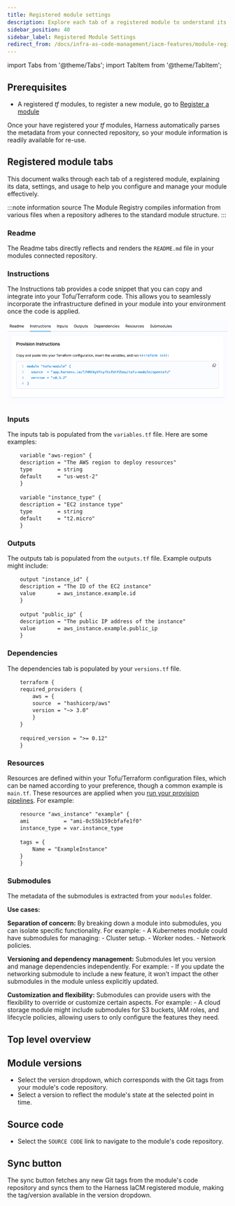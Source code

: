 ```yaml
---
title: Registered module settings
description: Explore each tab of a registered module to understand its data, settings, and usage in detail.
sidebar_position: 40
sidebar_label: Registered Module Settings
redirect_from: /docs/infra-as-code-management/iacm-features/module-registry/module-registry-tabs
---
```


import Tabs from '@theme/Tabs';
import TabItem from '@theme/TabItem';

## Prerequisites
- A registered *tf* modules, to register a new module, go to [Register a module](/docs/infra-as-code-management/registry/module-registry#register-a-module)

Once your have registered your *tf* modules, Harness automatically parses the metadata from your connected repository, so your module information is readily available for re-use. 

## Registered module tabs
This document walks through each tab of a registered module, explaining its data, settings, and usage to help you configure and manage your module effectively.

:::note information source
The Module Registry compiles information from various files when a repository adheres to the standard module structure. 
:::

### Readme
The Readme tabs directly reflects and renders the `README.md` file in your modules connected repository.

### Instructions
The Instructions tab provides a code snippet that you can copy and integrate into your Tofu/Terraform code. This allows you to seamlessly incorporate the infrastructure defined in your module into your environment once the code is applied.

![Registered module instructions](./static/registered-module-instructions.png)

### Inputs
The inputs tab is populated from the `variables.tf` file. Here are some examples:

```hcl
    variable "aws-region" {
    description = "The AWS region to deploy resources"
    type        = string
    default     = "us-west-2"
    }

    variable "instance_type" {
    description = "EC2 instance type"
    type        = string
    default     = "t2.micro"
    }
```

### Outputs
The outputs tab is populated from the `outputs.tf` file. Example outputs might include:

```hcl
    output "instance_id" {
    description = "The ID of the EC2 instance"
    value       = aws_instance.example.id
    }

    output "public_ip" {
    description = "The public IP address of the instance"
    value       = aws_instance.example.public_ip
    }
```

### Dependencies
The dependencies tab is populated by your `versions.tf` file.

```hcl
    terraform {
    required_providers {
        aws = {
        source  = "hashicorp/aws"
        version = "~> 3.0"
        }
    }

    required_version = ">= 0.12"
    }
```

### Resources
Resources are defined within your Tofu/Terraform configuration files, which can be named according to your preference, though a common example is `main.tf`. These resources are applied when you [run your provision pipelines](https://developer.harness.io/docs/infra-as-code-management/use-iacm/provision-workspace). For example:

```hcl
    resource "aws_instance" "example" {
    ami           = "ami-0c55b159cbfafe1f0"
    instance_type = var.instance_type

    tags = {
        Name = "ExampleInstance"
    }
    }
```

### Submodules
The metadata of the submodules is extracted from your `modules` folder.

**Use cases:**

**Separation of concern:**
By breaking down a module into submodules, you can isolate specific functionality. For example:
    - A Kubernetes module could have submodules for managing:
    - Cluster setup.
    - Worker nodes.
    - Network policies.

**Versioning and dependency management:**
Submodules let you version and manage dependencies independently. For example:
    - If you update the networking submodule to include a new feature, it won’t impact the other submodules in the module unless explicitly updated.

**Customization and flexibility:**
Submodules can provide users with the flexibility to override or customize certain aspects. For example:
    - A cloud storage module might include submodules for S3 buckets, IAM roles, and lifecycle policies, allowing users to only configure the features they need.

## Top level overview
<Tabs>
<TabItem value="Interactive guide">
<DocVideo src="https://app.tango.us/app/embed/338cf3be-ddf5-4272-9178-fe3f84d815d4" title="Harness IaCM registered module overview" />
</TabItem>
<TabItem value="Step-by-step">

## Module versions
- Select the version dropdown, which corresponds with the Git tags from your module's code repository.
- Select a version to reflect the module's state at the selected point in time.

## Source code
- Select the `SOURCE CODE` link to navigate to the module's code repository.

## Sync button
The sync button fetches any new Git tags from the module's code repository and syncs them to the Harness IaCM registered module, making the tag/version available in the version dropdown.
</TabItem>
</Tabs>